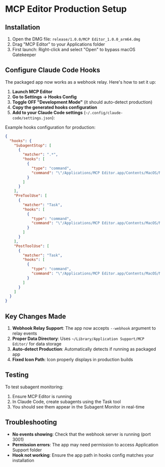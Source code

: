 # MCP Editor Production Setup

## Installation
1. Open the DMG file: `release/1.0.0/MCP Editor_1.0.0_arm64.dmg`
2. Drag "MCP Editor" to your Applications folder
3. First launch: Right-click and select "Open" to bypass macOS Gatekeeper

## Configure Claude Code Hooks

The packaged app now works as a webhook relay. Here's how to set it up:

1. **Launch MCP Editor**
2. **Go to Settings → Hooks Config**
3. **Toggle OFF "Development Mode"** (it should auto-detect production)
4. **Copy the generated hooks configuration**
5. **Add to your Claude Code settings** (`~/.config/claude-code/settings.json`):

Example hooks configuration for production:
```json
{
  "hooks": {
    "SubagentStop": [
      {
        "matcher": ".*",
        "hooks": [
          {
            "type": "command",
            "command": "\"/Applications/MCP Editor.app/Contents/MacOS/MCP Editor\" --webhook http://localhost:3001/subagent-event"
          }
        ]
      }
    ],
    "PreToolUse": [
      {
        "matcher": "Task",
        "hooks": [
          {
            "type": "command",
            "command": "\"/Applications/MCP Editor.app/Contents/MacOS/MCP Editor\" --webhook http://localhost:3001/tool-event"
          }
        ]
      }
    ],
    "PostToolUse": [
      {
        "matcher": "Task",
        "hooks": [
          {
            "type": "command",
            "command": "\"/Applications/MCP Editor.app/Contents/MacOS/MCP Editor\" --webhook http://localhost:3001/tool-event"
          }
        ]
      }
    ]
  }
}
```

## Key Changes Made

1. **Webhook Relay Support**: The app now accepts `--webhook` argument to relay events
2. **Proper Data Directory**: Uses `~/Library/Application Support/MCP Editor/` for data storage
3. **Auto-detect Production**: Automatically detects if running as packaged app
4. **Fixed Icon Path**: Icon properly displays in production builds

## Testing

To test subagent monitoring:
1. Ensure MCP Editor is running
2. In Claude Code, create subagents using the Task tool
3. You should see them appear in the Subagent Monitor in real-time

## Troubleshooting

- **No events showing**: Check that the webhook server is running (port 3001)
- **Permission errors**: The app may need permission to access Application Support folder
- **Hook not working**: Ensure the app path in hooks config matches your installation
